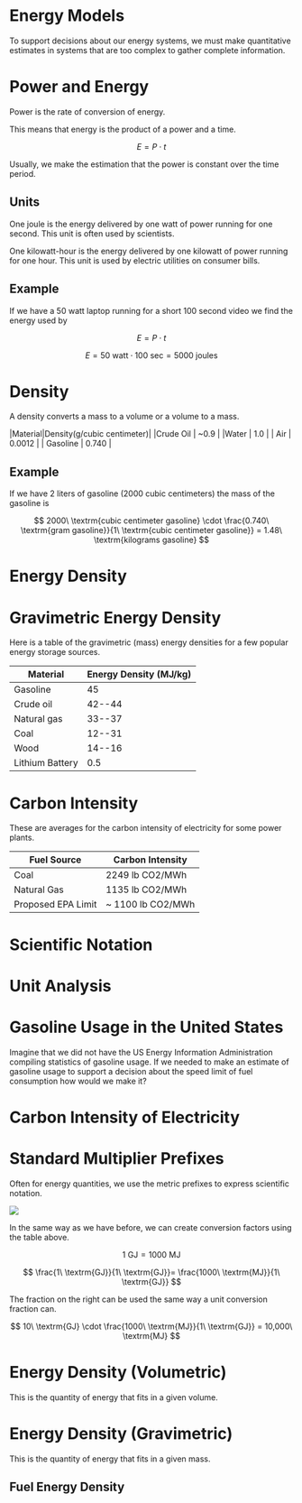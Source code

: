 # Energy Models

To support decisions about our energy systems, we must make quantitative estimates in systems that are too complex to gather complete information.

# Power and Energy

Power is the rate of conversion of energy.

This means that energy is the product of a power and a time.

$$ E = P \cdot t $$

Usually, we make the estimation that the power is constant over the time period.

## Units

One joule is the energy delivered by one watt of power running for one second.
This unit is often used by scientists.

One kilowatt-hour is the energy delivered by one kilowatt of power running for one hour.
This unit is used by electric utilities on consumer bills.

## Example

If we have a 50 watt laptop running for a short 100 second video we find the energy used by

$$ E = P \cdot t $$

$$ E = 50\ \textrm{watt} \cdot 100\ \textrm{sec} = 5000\ \textrm{joules} $$


# Density

A density converts a mass to a volume or a volume to a mass.

|Material|Density(g/cubic centimeter)|
|Crude Oil | ~0.9 |
|Water | 1.0 |
| Air  | 0.0012 |
| Gasoline | 0.740 |

## Example

If we have 2 liters of gasoline (2000 cubic centimeters) the mass of the gasoline is

$$ 2000\ \textrm{cubic centimeter gasoline} \cdot \frac{0.740\ \textrm{gram gasoline}}{1\ \textrm{cubic centimeter gasoline}} = 1.48\ \textrm{kilograms gasoline} $$

# Energy Density

# Gravimetric Energy Density

Here is a table of the gravimetric (mass) energy densities for a few popular energy storage sources.

| Material| Energy Density (MJ/kg) |
|--------|-----|
| Gasoline  | 45     |
| Crude oil | 42--44  |
| Natural gas | 33--37 |
| Coal | 12--31 |
| Wood | 14--16 |
| Lithium Battery | 0.5 |


# Carbon Intensity

These are averages for the carbon intensity of electricity for some power plants.

| Fuel Source | Carbon Intensity |
|-------------|------------------|
| Coal        | 2249 lb CO2/MWh  |
| Natural Gas | 1135 lb CO2/MWh  |
| Proposed EPA Limit | ~ 1100 lb CO2/MWh |

# Scientific Notation

# Unit Analysis

# Gasoline Usage in the United States

Imagine that we did not have the US Energy Information Administration compiling statistics of gasoline usage.
If we needed to make an estimate of gasoline usage to support a decision about the speed limit of fuel consumption how would we make it?


# Carbon Intensity of Electricity


# Standard Multiplier Prefixes

Often for energy quantities, we use the metric prefixes to express scientific notation.

![](../figures/SI-prefix-table.png)

In the same way as we have before, we can create conversion factors using the table above.

$$ 1\ \textrm{GJ} = 1000\ \textrm{MJ} $$

$$ \frac{1\ \textrm{GJ}}{1\ \textrm{GJ}}= \frac{1000\ \textrm{MJ}}{1\ \textrm{GJ}} $$

The fraction on the right can be used the same way a unit conversion fraction can.

$$ 10\ \textrm{GJ} \cdot \frac{1000\ \textrm{MJ}}{1\ \textrm{GJ}} = 10,000\ \textrm{MJ} $$

# Energy Density (Volumetric)

This is the quantity of energy that fits in a given volume.

# Energy Density (Gravimetric)

This is the quantity of energy that fits in a given mass.

## Fuel Energy Density

